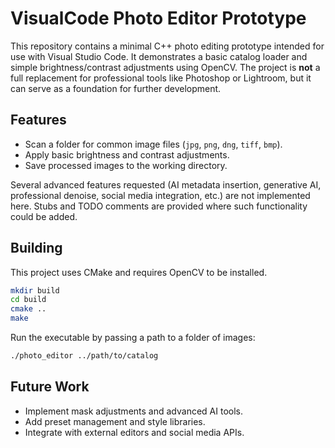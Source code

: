 # VisualCode Photo Editor Prototype

This repository contains a minimal C++ photo editing prototype intended for use with Visual Studio Code. It demonstrates a basic catalog loader and simple brightness/contrast adjustments using OpenCV. The project is **not** a full replacement for professional tools like Photoshop or Lightroom, but it can serve as a foundation for further development.

## Features

- Scan a folder for common image files (`jpg`, `png`, `dng`, `tiff`, `bmp`).
- Apply basic brightness and contrast adjustments.
- Save processed images to the working directory.

Several advanced features requested (AI metadata insertion, generative AI, professional denoise, social media integration, etc.) are not implemented here. Stubs and TODO comments are provided where such functionality could be added.

## Building

This project uses CMake and requires OpenCV to be installed.

```bash
mkdir build
cd build
cmake ..
make
```

Run the executable by passing a path to a folder of images:

```bash
./photo_editor ../path/to/catalog
```

## Future Work

- Implement mask adjustments and advanced AI tools.
- Add preset management and style libraries.
- Integrate with external editors and social media APIs.

